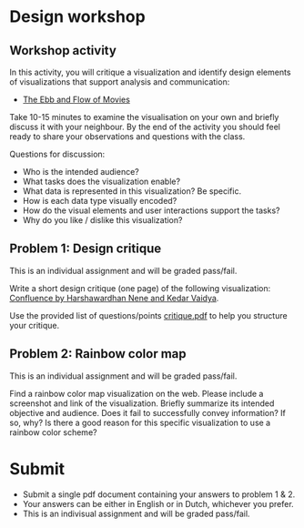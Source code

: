 # Design workshop

## Workshop activity

In this activity, you will critique a visualization and identify design
elements of visualizations that support analysis and communication: 
* [The Ebb and Flow of Movies]

Take 10-15 minutes to examine the visualisation on your own and briefly discuss it with your neighbour.
By the end of the activity you should feel ready to share your observations and questions
with the class.

[The Ebb and Flow of Movies]: http://nyti.ms/1OUa2g

Questions for discussion:

* Who is the intended audience?
* What tasks does the visualization enable?
* What data is represented in this visualization? Be specific.
* How is each data type visually encoded?
* How do the visual elements and user interactions support the tasks?
* Why do you like / dislike this visualization?


## Problem 1: Design critique
This is an individual assignment and will be graded pass/fail.

Write a short design critique (one page) of the following visualization: 
[Confluence by Harshawardhan Nene and Kedar Vaidya].

Use the provided list of questions/points [critique.pdf] to help you structure your critique. 

[Confluence by Harshawardhan Nene and Kedar Vaidya]:  http://iibh.apphb.com/
[critique.pdf]: critique.pdf

##  Problem 2: Rainbow color map
This is an individual assignment and will be graded pass/fail.

Find a rainbow color map visualization on the web. Please include a screenshot and link of the visualization.
Briefly summarize its intended objective and audience. Does it fail to successfully convey information? If so, why? Is there a good reason for this specific visualization to use a rainbow color scheme?

# Submit
* Submit a single pdf document containing your answers to problem 1 & 2.
* Your answers can be either in English or in Dutch, whichever you prefer.
* This is an indivisual assignment and will be graded pass/fail.


